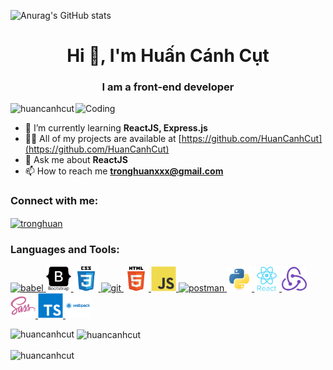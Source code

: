 ![Anurag's GitHub stats](https://github-readme-stats.vercel.app/api?username=anuraghazra&hide=contribs,prs)
<h1 align="center">Hi 👋, I'm Huấn Cánh Cụt</h1>
<h3 align="center">I am a front-end developer</h3>
<img
    src="https://cdn.dribbble.com/users/1162077/screenshots/3848914/programmer.gif"
    alt="Coding"
    align="right"
    width="400"
/>

<p align="left">
    <img
        src="https://komarev.com/ghpvc/?username=huancanhcut&label=Profile%20views&color=0e75b6&style=flat"
        alt="huancanhcut"
    />
</p>

- 🌱 I’m currently learning **ReactJS, Express.js**
- 👨‍💻 All of my projects are available at [https://github.com/HuanCanhCut](https://github.com/HuanCanhCut)
- 💬 Ask me about **ReactJS**
- 📫 How to reach me **tronghuanxxx@gmail.com**

<h3 align="left">Connect with me:</h3>
<p align="left">
    <a href="https://fb.com/HuanPG05" target="blank"
        ><img
            align="center"
            src="https://raw.githubusercontent.com/rahuldkjain/github-profile-readme-generator/master/src/images/icons/Social/facebook.svg"
            alt="tronghuan"
            height="30"
            width="40"
    /></a>
</p>

<h3 align="left">Languages and Tools:</h3>
<p align="left">
    <a href="https://babeljs.io/" target="_blank" rel="noreferrer">
        <img src="https://www.vectorlogo.zone/logos/babeljs/babeljs-icon.svg" alt="babel" width="40" height="40" />
    </a>
    <a href="https://getbootstrap.com" target="_blank" rel="noreferrer">
        <img
            src="https://raw.githubusercontent.com/devicons/devicon/master/icons/bootstrap/bootstrap-plain-wordmark.svg"
            alt="bootstrap"
            width="40"
            height="40"
        />
    </a>
    <a href="https://www.w3schools.com/css/" target="_blank" rel="noreferrer">
        <img
            src="https://raw.githubusercontent.com/devicons/devicon/master/icons/css3/css3-original-wordmark.svg"
            alt="css3"
            width="40"
            height="40"
        />
    </a>
    <a href="https://git-scm.com/" target="_blank" rel="noreferrer">
        <img src="https://www.vectorlogo.zone/logos/git-scm/git-scm-icon.svg" alt="git" width="40" height="40" />
    </a>
    <a href="https://www.w3.org/html/" target="_blank" rel="noreferrer">
        <img
            src="https://raw.githubusercontent.com/devicons/devicon/master/icons/html5/html5-original-wordmark.svg"
            alt="html5"
            width="40"
            height="40"
        />
    </a>
    <a href="https://developer.mozilla.org/en-US/docs/Web/JavaScript" target="_blank" rel="noreferrer">
        <img
            src="https://raw.githubusercontent.com/devicons/devicon/master/icons/javascript/javascript-original.svg"
            alt="javascript"
            width="40"
            height="40"
        />
    </a>
    <a href="https://postman.com" target="_blank" rel="noreferrer">
        <img
            src="https://www.vectorlogo.zone/logos/getpostman/getpostman-icon.svg"
            alt="postman"
            width="40"
            height="40"
        />
    </a>
    <a href="https://www.python.org" target="_blank" rel="noreferrer">
        <img
            src="https://raw.githubusercontent.com/devicons/devicon/master/icons/python/python-original.svg"
            alt="python"
            width="40"
            height="40"
        />
    </a>
    <a href="https://reactjs.org/" target="_blank" rel="noreferrer">
        <img
            src="https://raw.githubusercontent.com/devicons/devicon/master/icons/react/react-original-wordmark.svg"
            alt="react"
            width="40"
            height="40"
        />
    </a>
    <a href="https://redux.js.org" target="_blank" rel="noreferrer">
        <img
            src="https://raw.githubusercontent.com/devicons/devicon/master/icons/redux/redux-original.svg"
            alt="redux"
            width="40"
            height="40"
        />
    </a>
    <a href="https://sass-lang.com" target="_blank" rel="noreferrer">
        <img
            src="https://raw.githubusercontent.com/devicons/devicon/master/icons/sass/sass-original.svg"
            alt="sass"
            width="40"
            height="40"
        />
    </a>
    <a href="https://www.typescriptlang.org/" target="_blank" rel="noreferrer">
        <img
            src="https://raw.githubusercontent.com/devicons/devicon/master/icons/typescript/typescript-original.svg"
            alt="typescript"
            width="40"
            height="40"
        />
    </a>
    <a href="https://webpack.js.org" target="_blank" rel="noreferrer">
        <img
            src="https://raw.githubusercontent.com/devicons/devicon/d00d0969292a6569d45b06d3f350f463a0107b0d/icons/webpack/webpack-original-wordmark.svg"
            alt="webpack"
            width="40"
            height="40"
        />
    </a>
</p>

<p>
    <img
        align="left"
        src="https://github-readme-stats.vercel.app/api/top-langs?username=huancanhcut&show_icons=true&locale=en&layout=compact"
        alt="huancanhcut"
    />
</p>

<p>
    &nbsp;<img
        align="center"
        src="https://github-readme-stats.vercel.app/api?username=huancanhcut&show_icons=true&locale=en"
        alt="huancanhcut"
    />
</p>

<p>
    <img align="center" src="https://github-readme-streak-stats.herokuapp.com/?user=huancanhcut&" alt="huancanhcut" />
</p>

